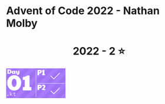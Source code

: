 # Advent of Code 2022 - Nathan Molby
<!-- AOC TILES BEGIN -->
<h1 align="center">
  2022 - 2 ⭐
</h1>
<a href="src/Day01/Day01.kt">
  <img src="Media/2022/01.png" width="161px">
</a>
<!-- AOC TILES END -->